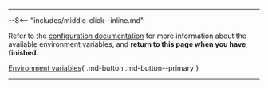 
---

--8<-- "includes/middle-click--inline.md"

Refer to the [configuration documentation](/self-hosting/configuration/) for more information about the available environment variables,
and **return to this page when you have finished.**

[Environment variables](/self=hosting/configuration/#environment-variables){ .md-button .md-button--primary }

---
